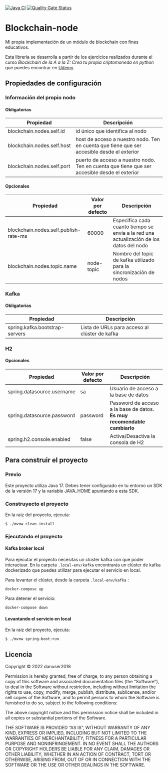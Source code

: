 [![Java CI](https://github.com/danuser2018/blockchain-node/actions/workflows/build.yml/badge.svg)](https://github.com/danuser2018/blockchain-node/actions/workflows/build.yml)
[![Quality Gate Status](https://sonarcloud.io/api/project_badges/measure?project=danuser2018_blockchain-node&metric=alert_status)](https://sonarcloud.io/summary/new_code?id=danuser2018_blockchain-node)

# Blockchain-node

Mi propia implementación de un módulo de blockchain con fines educativos.

Esta librería se desarrolla a partir de los ejercicios realizados durante el curso _Blockchain de la A a la Z:
Crea tu propia criptomoneda en python_ que puedes encontrar en
[Udemy](https://www.udemy.com/course/blockchain-de-la-a-a-la-z-crea-tu-criptomoneda-en-python).

## Propiedades de configuración

### Información del propio nodo

#### Obligatorias

| Propiedad                  | Descripción                                                                                  |
|----------------------------|----------------------------------------------------------------------------------------------|
| blockchain.nodes.self.id   | id único que identifica al nodo                                                              |
| blockchain.nodes.self.host | host de acceso a nuestro nodo. Ten en cuenta que tiene que ser accesible desde el exterior   |
| blockchain.nodes.self.port | puerto de acceso a nuestro nodo. Ten en cuenta que tiene que ser accesible desde el exterior |

#### Opcionales

| Propiedad                             | Valor por defecto | Descripción                                                                             |
|---------------------------------------|-------------------|-----------------------------------------------------------------------------------------|
| blockchain.nodes.self.publish-rate-ms | 60000             | Especifica cada cuanto tiempo se envía a la red una actualización de los datos del nodo |
| blockchain.nodes.topic.name           | node-topic        | Nombre del topic de kafka utilizado para la sincronización de nodos                     |

### Kafka

#### Obligatorias

| Propiedad                      | Descripción                                   |
|--------------------------------|-----------------------------------------------|
| spring.kafka.bootstrap-servers | Lista de URLs para acceso al clúster de kafka |

### H2

#### Opcionales

| Propiedad                  | Valor por defecto | Descripción                                                              |
|----------------------------|-------------------|--------------------------------------------------------------------------|
| spring.datasource.username | sa                | Usuario de acceso a la base de datos                                     |
| spring.datasource.password | password          | Password de acceso a la base de datos. **Es muy recomendable cambiarlo** |
| spring.h2.console.enabled  | false             | Activa/Desactiva la consola de H2                                        |

## Para construir el proyecto

### Previo

Este proyecto utiliza Java 17. Debes tener configurado en tu entorno un SDK de la versión
17 y la variable JAVA_HOME apuntando a esta SDK.

### Construyecto el proyecto

En la raiz del proyecto, ejecuta:

```
$ ./mvnw clean install
```

### Ejecutando el proyecto

#### Kafka broker local

Para ejecutar el proyecto necesitas un clúster kafka con que poder interactuar.
En la carpeta ```.local-env/kafka``` encontrarás un clúster de kafka dockerizado
que puedes utilizar para ejecutar el servicio en local.

Para levantar el clúster, desde la carpeta ```.local-env/kafka``` :

```
docker-compose up
```

Para detener el servicio:

```
docker-compose down
```

#### Levantando el servicio en local

En la raiz del proyecto, ejecuta:

```
$ ./mvnw spring-boot:run
```

## Licencia

Copyright © 2022 danuser2018

Permission is hereby granted, free of charge, to any person obtaining a copy of this software and
associated documentation files (the “Software”), to deal in the Software without restriction,
including without limitation the rights to use, copy, modify, merge, publish, distribute,
sublicense, and/or sell copies of the Software, and to permit persons to whom the Software
is furnished to do so, subject to the following conditions:

The above copyright notice and this permission notice shall be included in all copies or
substantial portions of the Software.

THE SOFTWARE IS PROVIDED “AS IS”, WITHOUT WARRANTY OF ANY KIND, EXPRESS OR IMPLIED,
INCLUDING BUT NOT LIMITED TO THE WARRANTIES OF MERCHANTABILITY, FITNESS FOR A PARTICULAR
PURPOSE AND NONINFRINGEMENT. IN NO EVENT SHALL THE AUTHORS OR COPYRIGHT HOLDERS BE LIABLE
FOR ANY CLAIM, DAMAGES OR OTHER LIABILITY, WHETHER IN AN ACTION OF CONTRACT, TORT OR OTHERWISE,
ARISING FROM, OUT OF OR IN CONNECTION WITH THE SOFTWARE OR THE USE OR OTHER DEALINGS IN THE SOFTWARE.

